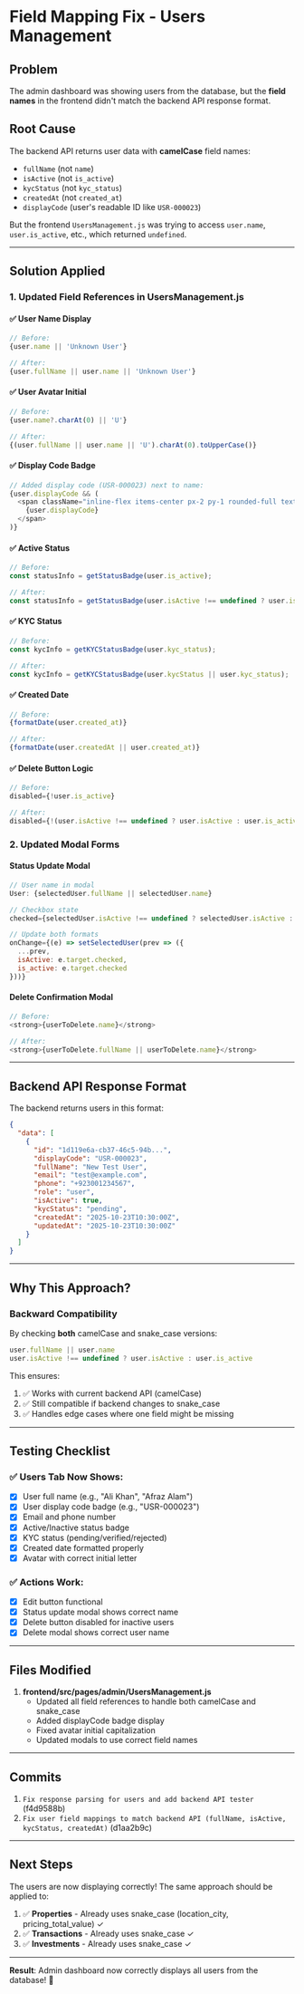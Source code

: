 # Field Mapping Fix - Users Management

## Problem
The admin dashboard was showing users from the database, but the **field names** in the frontend didn't match the backend API response format.

## Root Cause
The backend API returns user data with **camelCase** field names:
- `fullName` (not `name`)
- `isActive` (not `is_active`)
- `kycStatus` (not `kyc_status`)
- `createdAt` (not `created_at`)
- `displayCode` (user's readable ID like `USR-000023`)

But the frontend `UsersManagement.js` was trying to access `user.name`, `user.is_active`, etc., which returned `undefined`.

---

## Solution Applied

### 1. **Updated Field References in UsersManagement.js**

#### ✅ User Name Display
```javascript
// Before:
{user.name || 'Unknown User'}

// After:
{user.fullName || user.name || 'Unknown User'}
```

#### ✅ User Avatar Initial
```javascript
// Before:
{user.name?.charAt(0) || 'U'}

// After:
{(user.fullName || user.name || 'U').charAt(0).toUpperCase()}
```

#### ✅ Display Code Badge
```javascript
// Added display code (USR-000023) next to name:
{user.displayCode && (
  <span className="inline-flex items-center px-2 py-1 rounded-full text-xs font-medium bg-blue-100 text-blue-800">
    {user.displayCode}
  </span>
)}
```

#### ✅ Active Status
```javascript
// Before:
const statusInfo = getStatusBadge(user.is_active);

// After:
const statusInfo = getStatusBadge(user.isActive !== undefined ? user.isActive : user.is_active);
```

#### ✅ KYC Status
```javascript
// Before:
const kycInfo = getKYCStatusBadge(user.kyc_status);

// After:
const kycInfo = getKYCStatusBadge(user.kycStatus || user.kyc_status);
```

#### ✅ Created Date
```javascript
// Before:
{formatDate(user.created_at)}

// After:
{formatDate(user.createdAt || user.created_at)}
```

#### ✅ Delete Button Logic
```javascript
// Before:
disabled={!user.is_active}

// After:
disabled={!(user.isActive !== undefined ? user.isActive : user.is_active)}
```

### 2. **Updated Modal Forms**

#### Status Update Modal
```javascript
// User name in modal
User: {selectedUser.fullName || selectedUser.name}

// Checkbox state
checked={selectedUser.isActive !== undefined ? selectedUser.isActive : selectedUser.is_active}

// Update both formats
onChange={(e) => setSelectedUser(prev => ({ 
  ...prev, 
  isActive: e.target.checked,
  is_active: e.target.checked 
}))}
```

#### Delete Confirmation Modal
```javascript
// Before:
<strong>{userToDelete.name}</strong>

// After:
<strong>{userToDelete.fullName || userToDelete.name}</strong>
```

---

## Backend API Response Format

The backend returns users in this format:
```json
{
  "data": [
    {
      "id": "1d119e6a-cb37-46c5-94b...",
      "displayCode": "USR-000023",
      "fullName": "New Test User",
      "email": "test@example.com",
      "phone": "+923001234567",
      "role": "user",
      "isActive": true,
      "kycStatus": "pending",
      "createdAt": "2025-10-23T10:30:00Z",
      "updatedAt": "2025-10-23T10:30:00Z"
    }
  ]
}
```

---

## Why This Approach?

### Backward Compatibility
By checking **both** camelCase and snake_case versions:
```javascript
user.fullName || user.name
user.isActive !== undefined ? user.isActive : user.is_active
```

This ensures:
1. ✅ Works with current backend API (camelCase)
2. ✅ Still compatible if backend changes to snake_case
3. ✅ Handles edge cases where one field might be missing

---

## Testing Checklist

### ✅ Users Tab Now Shows:
- [x] User full name (e.g., "Ali Khan", "Afraz Alam")
- [x] User display code badge (e.g., "USR-000023")
- [x] Email and phone number
- [x] Active/Inactive status badge
- [x] KYC status (pending/verified/rejected)
- [x] Created date formatted properly
- [x] Avatar with correct initial letter

### ✅ Actions Work:
- [x] Edit button functional
- [x] Status update modal shows correct name
- [x] Delete button disabled for inactive users
- [x] Delete modal shows correct user name

---

## Files Modified
1. **frontend/src/pages/admin/UsersManagement.js**
   - Updated all field references to handle both camelCase and snake_case
   - Added displayCode badge display
   - Fixed avatar initial capitalization
   - Updated modals to use correct field names

---

## Commits
1. `Fix response parsing for users and add backend API tester` (f4d9588b)
2. `Fix user field mappings to match backend API (fullName, isActive, kycStatus, createdAt)` (d1aa2b9c)

---

## Next Steps
The users are now displaying correctly! The same approach should be applied to:
1. ✅ **Properties** - Already uses snake_case (location_city, pricing_total_value) ✓
2. ✅ **Transactions** - Already uses snake_case ✓
3. ✅ **Investments** - Already uses snake_case ✓

---

**Result**: Admin dashboard now correctly displays all users from the database! 🎉





